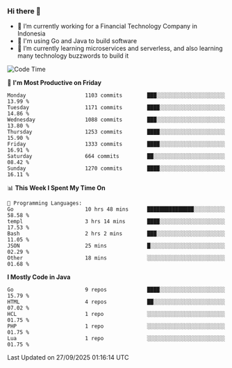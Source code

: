 ### Hi there 👋

<!--
**mazzama/mazzama** is a ✨ _special_ ✨ repository because its `README.md` (this file) appears on your GitHub profile.

Here are some ideas to get you started:

- 🔭 I’m currently working on ...
- 🌱 I’m currently learning ...
- 👯 I’m looking to collaborate on ...
- 🤔 I’m looking for help with ...
- 💬 Ask me about ...
- 📫 How to reach me: ...
- 😄 Pronouns: ...
- ⚡ Fun fact: ...
-->

- 🔭 I’m currently working for a Financial Technology Company in Indonesia
- :gun: I'm using Go and Java to build software
- 🌱 I’m currently learning microservices and serverless, and also learning many technology buzzwords to build it

<!--START_SECTION:waka-->
![Code Time](http://img.shields.io/badge/Code%20Time-4%2C374%20hrs%2016%20mins-blue)

📅 **I'm Most Productive on Friday** 

```text
Monday                   1103 commits        ███░░░░░░░░░░░░░░░░░░░░░░   13.99 % 
Tuesday                  1171 commits        ████░░░░░░░░░░░░░░░░░░░░░   14.86 % 
Wednesday                1088 commits        ███░░░░░░░░░░░░░░░░░░░░░░   13.80 % 
Thursday                 1253 commits        ████░░░░░░░░░░░░░░░░░░░░░   15.90 % 
Friday                   1333 commits        ████░░░░░░░░░░░░░░░░░░░░░   16.91 % 
Saturday                 664 commits         ██░░░░░░░░░░░░░░░░░░░░░░░   08.42 % 
Sunday                   1270 commits        ████░░░░░░░░░░░░░░░░░░░░░   16.11 % 
```


📊 **This Week I Spent My Time On** 

```text
💬 Programming Languages: 
Go                       10 hrs 48 mins      ███████████████░░░░░░░░░░   58.58 % 
templ                    3 hrs 14 mins       ████░░░░░░░░░░░░░░░░░░░░░   17.53 % 
Bash                     2 hrs 2 mins        ███░░░░░░░░░░░░░░░░░░░░░░   11.05 % 
JSON                     25 mins             █░░░░░░░░░░░░░░░░░░░░░░░░   02.29 % 
Other                    18 mins             ░░░░░░░░░░░░░░░░░░░░░░░░░   01.68 % 
```

**I Mostly Code in Java** 

```text
Go                       9 repos             ████░░░░░░░░░░░░░░░░░░░░░   15.79 % 
HTML                     4 repos             ██░░░░░░░░░░░░░░░░░░░░░░░   07.02 % 
HCL                      1 repo              ░░░░░░░░░░░░░░░░░░░░░░░░░   01.75 % 
PHP                      1 repo              ░░░░░░░░░░░░░░░░░░░░░░░░░   01.75 % 
Lua                      1 repo              ░░░░░░░░░░░░░░░░░░░░░░░░░   01.75 % 
```




 Last Updated on 27/09/2025 01:16:14 UTC
<!--END_SECTION:waka-->
